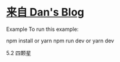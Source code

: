 # [来自 Dan's Blog](https://github.com/reactwg/server-components/discussions/5)

Example
To run this example:

npm install or yarn
npm run dev or yarn dev

5.2 四颗星